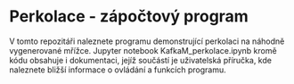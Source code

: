 # Perkolace - zápočtový program
V tomto repozitáři naleznete programu demonstrující perkolaci na náhodně vygenerované mřížce. Jupyter notebook KafkaM_perkolace.ipynb kromě kódu obsahuje i dokumentaci, jejíž součástí je uživatelská příručka, kde naleznete bližší informace o ovládání a funkcích programu.
